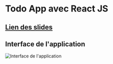 # Todo App avec React JS
[Lien des slides](https://react.daaif.net)
----------
## Interface de l'application
![Interface de l'application](https://react.daaif.net/images/app-structure.png)
